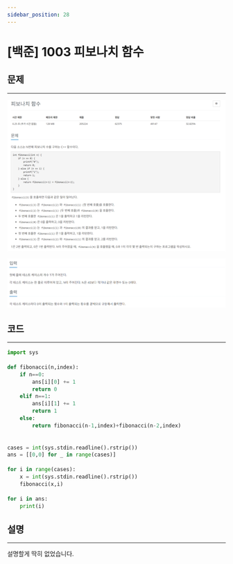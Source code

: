 ```yaml
---
sidebar_position: 28
---
```


# [백준] 1003 피보나치 함수

## 문제

---

![Alt text](./img/1-30/image28-1.png)

![Alt text](./img/1-30/image28-2.png)

## 코드

---

```python
import sys

def fibonacci(n,index):
    if n==0:
        ans[i][0] += 1
        return 0
    elif n==1:
        ans[i][1] += 1
        return 1
    else:
        return fibonacci(n-1,index)+fibonacci(n-2,index)


cases = int(sys.stdin.readline().rstrip())
ans = [[0,0] for _ in range(cases)]

for i in range(cases):
    x = int(sys.stdin.readline().rstrip())
    fibonacci(x,i)

for i in ans:
    print(i)
```


## 설명

---

설명할게 딱히 없었습니다.